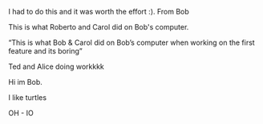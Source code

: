 I had to do this and it was worth the effort :). From Bob

This is what Roberto and Carol did on Bob's computer.

“This is what Bob & Carol did on Bob’s computer when working on the first feature and its boring”


Ted and Alice doing workkkk


Hi im Bob.

I like turtles

OH - IO